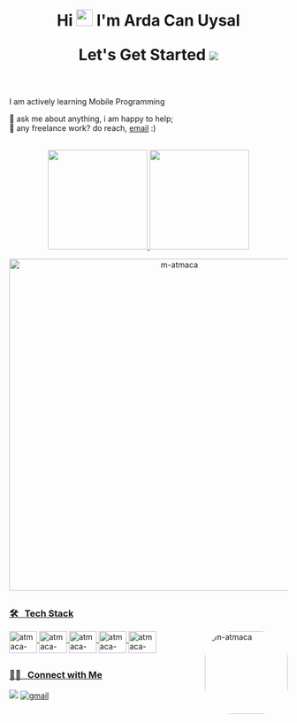 ### 
<div align="center">
  <h1>
    Hi <img height="30" width="30" src="https://media.giphy.com/media/hvRJCLFzcasrR4ia7z/giphy.gif" width="25px"> I'm Arda Can Uysal
    <p align="center">
                           Let's Get Started
      <img src="https://capsule-render.vercel.app/api?type=waving&color=gradient&height=60&section=footer"/>
    </p>
  </h1>
</div>
<br>

I am actively learning Mobile Programming

💬 ask me about anything, i am happy to help;
<br>
💼 any freelance work? do reach, [email](mailto:is.ardacanuysal03@gmail.com) :)

<div align="center">
  <br>
  <a href="https://github.com/m-atmaca">
  <img height="180em" src="https://github-readme-stats.vercel.app/api?username=m-atmaca&show_icons=true&theme=algolia&include_all_commits=true&count_private=true"/>
  <img height="180em" src="https://github-readme-stats.vercel.app/api/top-langs/?username=m-atmaca&layout=compact&langs_count=7&theme=algolia"/>
</div>
  
<p align="center">
  <img width="600em" align="center" src="https://github-readme-streak-stats.herokuapp.com/?user=m-atmaca&theme=algolia" alt="m-atmaca" />
</p>

    
  ##
  
### 🛠 &nbsp;  Tech Stack
<div style="display: inline_block">
  <img align="middle" alt="atmaca-HTML" height="40" width="50" src="https://cdn.jsdelivr.net/gh/devicons/devicon/icons/python/python-original.svg" />
  <img align="middle" alt="atmaca-HTML" height="40" width="50" src="https://cdn.jsdelivr.net/gh/devicons/devicon/icons/flutter/flutter-original.svg" />
  <img align="middle" alt="atmaca-HTML" height="40" width="50" src="https://cdn.jsdelivr.net/gh/devicons/devicon/icons/c/c-original.svg" />
  <img align="middle" alt="atmaca-HTML" height="40" width="50" src="https://cdn.jsdelivr.net/gh/devicons/devicon/icons/cplusplus/cplusplus-original.svg" />
   
  <img align="middle" alt="atmaca-HTML" height="40" width="50" src="https://cdn.jsdelivr.net/gh/devicons/devicon/icons/linux/linux-original.svg" />
   <img align="right" alt="m-atmaca" height="150" style="border-radius:50px;" src="https://media.giphy.com/media/RbDKaczqWovIugyJmW/giphy.gif">

</div>
  
 ##
</div>
  
 ### 🤝🏻 &nbsp; Connect with Me
<div> 
  <a href="https://www.linkedin.com/in/muhammed-atmaca/" target="_blank"><img src="https://img.shields.io/badge/-LinkedIn-%230077B5?style=for-the-badge&logo=linkedin&logoColor=white" target="_blank"></a> 
  <a href="mailto:is.muhammedatmaca@gmail.com" target="blank"><img src="https://img.shields.io/badge/Gmail-D14836?style=for-the-badge&logo=gmail&logoColor=white" alt="gmail" /></a>
</div>
  
  ##
